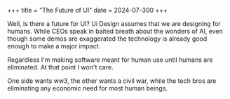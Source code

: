 +++
title = "The Future of UI"
date = 2024-07-300
+++

Well, is there a future for UI? Ui Design assumes that we are designing for humans. While CEOs speak in baited breath about the wonders of AI, even though some demos are exaggerated the technology is already good enough to make a major impact.

Regardless I'm making software meant for human use until humans are eliminated. At that point I won't care.

One side wants ww3, the other wants a civil war, while the tech bros are eliminating any economic need for most human beings.